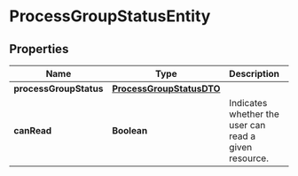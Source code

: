 
# ProcessGroupStatusEntity

## Properties
Name | Type | Description | Notes
------------ | ------------- | ------------- | -------------
**processGroupStatus** | [**ProcessGroupStatusDTO**](ProcessGroupStatusDTO.md) |  |  [optional]
**canRead** | **Boolean** | Indicates whether the user can read a given resource. |  [optional]



